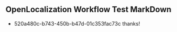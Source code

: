 ## OpenLocalization Workflow Test MarkDown
* 520a480c-b743-450b-b47d-01c353fac73c 
thanks!<!--HONumber=Mar16_HO4-->
